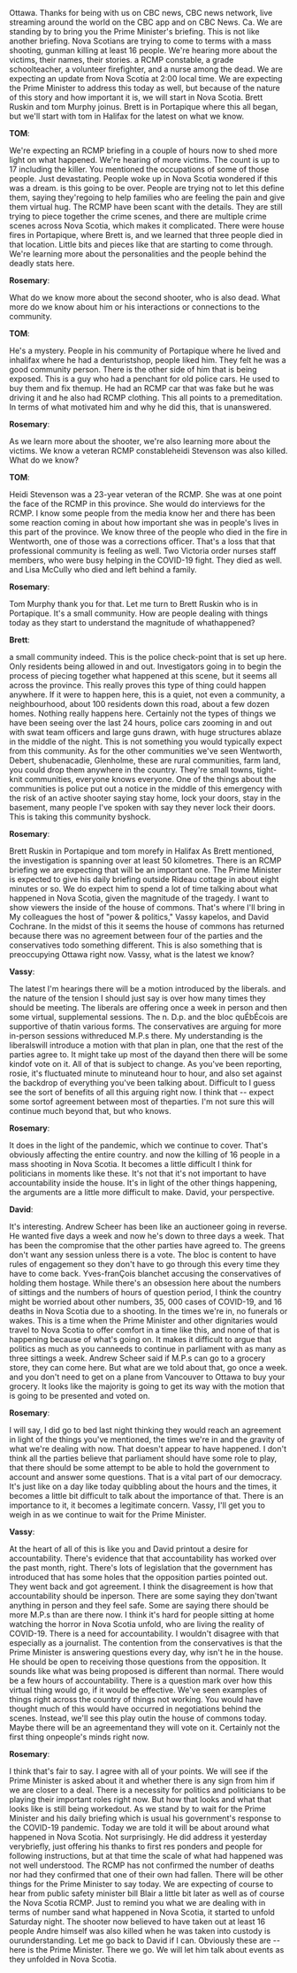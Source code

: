 

Ottawa.
Thanks for being with us on CBC news, CBC news network, live streaming around the world on the CBC app and on CBC News.
Ca. We are standing by to bring you the Prime Minister's briefing.
This is not like another briefing.
Nova Scotians are trying to come to terms with a mass shooting, gunman killing at least 16 people.
We're hearing more about the victims, their names, their stories.
a RCMP constable, a grade schoolteacher, a volunteer firefighter, and a nurse among the dead.
We are expecting an update from Nova Scotia at 2:00 local time.
We are expecting the Prime Minister to address this today as well, but because of the nature of this story and how important it is, we will start in Nova Scotia.
Brett Ruskin and tom Murphy joinus.
Brett is in Portapique where this all began, but we'll start with tom in Halifax for the latest on what we know.



**TOM**:

We're expecting an RCMP briefing in a couple of hours now to shed more light on what happened.
We're hearing of more victims.
The count is up to 17 including the killer.
You mentioned the occupations of some of those people.
Just devastating.
People woke up in Nova Scotia wondered if this was a dream.
is this going to be over.
People are trying not to let this define them, saying they'regoing to help families who are feeling the pain and give them virtual hug.
The RCMP have been scant with the details.
They are still trying to piece together the crime scenes, and there are multiple crime scenes across Nova Scotia, which makes it complicated.
There were house fires in Portapique, where Brett is, and we learned that three people died in that location.
Little bits and pieces like that are starting to come through.
We're learning more about the personalities and the people behind the deadly stats here.



**Rosemary**:

What do we know more about the second shooter, who is also dead.
What more do we know about him or his interactions or connections to the community.



**TOM**:

He's a mystery.
People in his community of Portapique where he lived and inhalifax where he had a denturistshop, people liked him.
They felt he was a good community person.
There is the other side of him that is being exposed.
This is a guy who had a penchant for old police cars.
He used to buy them and fix themup.
He had an RCMP car that was fake but he was driving it and he also had RCMP clothing.
This all points to a premeditation.
In terms of what motivated him and why he did this, that is unanswered.



**Rosemary**:

As we learn more about the shooter, we're also learning more about the victims.
We know a veteran RCMP constableheidi Stevenson was also killed.
What do we know?



**TOM**:

Heidi Stevenson was a 23-year veteran of the RCMP.
She was at one point the face of the RCMP in this province.
She would do interviews for the RCMP.
I know some people from the media know her and there has been some reaction coming in about how important she was in people's lives in this part of the province.
We know three of the people who died in the fire in Wentworth, one of those was a corrections officer.
That's a loss that that professional community is feeling as well.
Two Victoria order nurses staff members, who were busy helping in the COVID-19 fight.
They died as well.
and Lisa McCully who died and left behind a family.



**Rosemary**:

Tom Murphy thank you for that.
Let me turn to Brett Ruskin who is in Portapique.
It's a small community.
How are people dealing with things today as they start to understand the magnitude of whathappened?



**Brett**:

a small community indeed.
This is the police check-point that is set up here.
Only residents being allowed in and out.
Investigators going in to begin the process of piecing together what happened at this scene, but it seems all across the province.
This really proves this type of thing could happen anywhere.
If it were to happen here, this is a quiet, not even a community, a neighbourhood, about 100 residents down this road, about a few dozen homes.
Nothing really happens here.
Certainly not the types of things we have been seeing over the last 24 hours, police cars zooming in and out with swat team officers and large guns drawn, with huge structures ablaze in the middle of the night.
This is not something you would typically expect from this community.
As for the other communities we've seen Wentworth, Debert, shubenacadie, Glenholme, these are rural communities, farm land, you could drop them anywhere in the country.
They're small towns, tight-knit communities, everyone knows everyone.
One of the things about the communities is police put out a notice in the middle of this emergency with the risk of an active shooter saying stay home, lock your doors, stay in the basement, many people I've spoken with say they never lock their doors.
This is taking this community byshock.



**Rosemary**:

Brett Ruskin in Portapique and tom morefy in Halifax As Brett mentioned, the investigation is spanning over at least 50 kilometres.
There is an RCMP briefing we are expecting that will be an important one.
The Prime Minister is expected to give his daily briefing outside Rideau cottage in about eight minutes or so. We do expect him to spend a lot of time talking about what happened in Nova Scotia, given the magnitude of the tragedy.
I want to show viewers the inside of the house of commons.
That's where I'll bring in My colleagues the host of "power & politics," Vassy kapelos, and David Cochrane.
In the midst of this it seems the house of commons has returned because there was no agreement between four of the parties and the conservatives todo something different.
This is also something that is preoccupying Ottawa right now.
Vassy, what is the latest we know?



**Vassy**:

The latest I'm hearings there will be a motion introduced by the liberals.
and the nature of the tension I should just say is over how many times they should be meeting.
The liberals are offering once a week in person and then some virtual, supplemental sessions.
The n. D.p. and the bloc quÉbÉcois are supportive of thatin various forms.
The conservatives are arguing for more in-person sessions withreduced M.P.s there.
My understanding is the liberalswill introduce a motion with that plan in plan, one that the rest of the parties agree to. It might take up most of the dayand then there will be some kindof vote on it. All of that is subject to change.
As you've been reporting, rosie, it's fluctuated minute to minuteand hour to hour, and also set against the backdrop of everything you've been talking about.
Difficult to I guess see the sort of benefits of all this arguing right now.
I think that -- expect some sortof agreement between most of theparties.
I'm not sure this will continue much beyond that, but who knows.



**Rosemary**:

It does in the light of the pandemic, which we continue to cover.
That's obviously affecting the entire country.
and now the killing of 16 people in a mass shooting in Nova Scotia.
It becomes a little difficult I think for politicians in moments like these.
It's not that it's not important to have accountability inside the house.
It's in light of the other things happening, the arguments are a little more difficult to make.
David, your perspective.



**David**:

It's interesting.
Andrew Scheer has been like an auctioneer going in reverse.
He wanted five days a week and now he's down to three days a week.
That has been the compromise that the other parties have agreed to. The greens don't want any session unless there is a vote.
The bloc is content to have rules of engagement so they don't have to go through this every time they have to come back.
Yves-franÇois blanchet accusing the conservatives of holding them hostage.
While there's an obsession here about the numbers of sittings and the numbers of hours of question period, I think the country might be worried about other numbers, 35, 000 cases of COVID-19, and 16 deaths in Nova Scotia due to a shooting.
In the times we're in, no funerals or wakes.
This is a time when the Prime Minister and other dignitaries would travel to Nova Scotia to offer comfort in a time like this, and none of that is happening because of what's going on. It makes it difficult to argue that politics as much as you canneeds to continue in parliament with as many as three sittings a week.
Andrew Scheer said if M.P.s can go to a grocery store, they can come here.
But what are we told about that, go once a week.
and you don't need to get on a plane from Vancouver to Ottawa to buy your grocery.
It looks like the majority is going to get its way with the motion that is going to be presented and voted on.



**Rosemary**:

I will say, I did go to bed last night thinking they would reach an agreement in light of the things you've mentioned, the times we're in and the gravity of what we're dealing with now.
That doesn't appear to have happened.
I don't think all the parties believe that parliament should have some role to play, that there should be some attempt to be able to hold the government to account and answer some questions.
That is a vital part of our democracy.
It's just like on a day like today quibbling about the hours and the times, it becomes a little bit difficult to talk about the importance of that.
There is an importance to it, it becomes a legitimate concern.
Vassy, I'll get you to weigh in as we continue to wait for the Prime Minister.



**Vassy**:

At the heart of all of this is like you and David printout a desire for accountability.
There's evidence that that accountability has worked over the past month, right.
There's lots of legislation that the government has introduced that has some holes that the opposition parties pointed out.
They went back and got agreement.
I think the disagreement is how that accountability should be inperson.
There are some saying they don'twant anything in person and they feel safe.
Some are saying there should be more M.P.s than are there now.
I think it's hard for people sitting at home watching the horror in Nova Scotia unfold, who are living the reality of COVID-19. There is a need for accountability.
I wouldn't disagree with that especially as a journalist.
The contention from the conservatives is that the Prime Minister is answering questions every day, why isn't he in the house.
He should be open to receiving those questions from the opposition.
It sounds like what was being proposed is different than normal.
There would be a few hours of accountability.
There is a question mark over how this virtual thing would go, if it would be effective.
We've seen examples of things right across the country of things not working.
You would have thought much of this would have occurred in negotiations behind the scenes.
Instead, we'll see this play outin the house of commons today.
Maybe there will be an agreementand they will vote on it. Certainly not the first thing onpeople's minds right now.



**Rosemary**:

I think that's fair to say.
I agree with all of your points.
We will see if the Prime Minister is asked about it and whether there is any sign from him if we are closer to a deal.
There is a necessity for politics and politicians to be playing their important roles right now.
But how that looks and what that looks like is still being workedout.
As we stand by to wait for the Prime Minister and his daily briefing which is usual his government's response to the COVID-19 pandemic.
Today we are told it will be about around what happened in Nova Scotia.
Not surprisingly.
He did address it yesterday verybriefly, just offering his thanks to first res ponders and people for following instructions, but at that time the scale of what had happened was not well understood.
The RCMP has not confirmed the number of deaths nor had they confirmed that one of their own had fallen.
There will be other things for the Prime Minister to say today.
We are expecting of course to hear from public safety minister bill Blair a little bit later as well as of course the Nova Scotia RCMP.
Just to remind you what we are dealing with in terms of number sand what happened in Nova Scotia, it started to unfold Saturday night.
The shooter now believed to have taken out at least 16 people Andre himself was also killed when he was taken into custody is ourunderstanding.
Let me go back to David if I can.
Obviously these are -- here is the Prime Minister.
There we go. We will let him talk about events as they unfolded in Nova Scotia.
